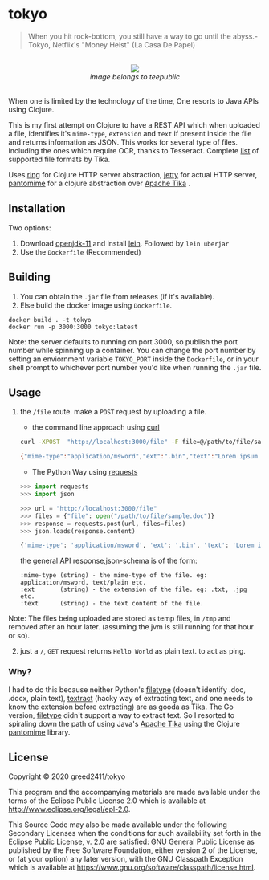 # tokyo

> When you hit rock-bottom, you still have a way to go until the abyss.- Tokyo, Netflix's "Money Heist" (La Casa De Papel)

<p align="center">
  <br>
  <img src="https://res.cloudinary.com/teepublic/image/private/s--RcVSHez1--/t_Preview/b_rgb:36538b,c_limit,f_jpg,h_630,q_90,w_630/v1569759975/production/designs/6137078_0.jpg"/>
  <br>
  <em>image belongs to teepublic</em>
  <br>
  <br>
</p>



When one is limited by the technology of the time, One resorts to Java APIs using Clojure.

This is my first attempt on Clojure to have a REST API which when uploaded a file, identifies it's `mime-type`, `extension` and `text` if present inside the file and returns information as JSON.
This works for several type of files. Including the ones which require OCR, thanks to Tesseract. Complete [list](https://tika.apache.org/0.9/formats.html) of supported file formats by Tika.

Uses [ring](https://github.com/ring-clojure/ring) for Clojure HTTP server abstraction, [jetty](https://www.eclipse.org/jetty/) for actual HTTP server, [pantomime](https://github.com/michaelklishin/pantomime) for a clojure abstraction over [Apache Tika](https://tika.apache.org/) .


## Installation

Two options:
1. Download [openjdk-11](https://openjdk.java.net/) and install [lein](https://leiningen.org/). Followed by `lein uberjar`
2. Use the `Dockerfile` (Recommended)

## Building

1. You can obtain the `.jar` file from releases (if it's available).
2. Else build the docker image using `Dockerfile`.

```
docker build . -t tokyo
docker run -p 3000:3000 tokyo:latest
```

Note: the server defaults to running on port 3000, so publish the port number while spinning up a container.
You can change the port number by setting an enviornment variable `TOKYO_PORT` inside the `Dockerfile`, or in your shell prompt to whichever port number you'd like when running the `.jar` file.

## Usage

1. the `/file` route. make a `POST` request by uploading a file.
    * the command line approach using [curl](https://curl.haxx.se/)


    ```bash
    curl -XPOST  "http://localhost:3000/file" -F file=@/path/to/file/sample.doc

    {"mime-type":"application/msword","ext":".bin","text":"Lorem ipsum \nLorem ipsum dolor sit amet, consectetur adipiscing elit. Nunc ac faucibus odio."}
    ```

    * The Python Way using [requests](https://requests.readthedocs.io/en/master/)

    ```python
    >>> import requests
    >>> import json

    >>> url = "http://localhost:3000/file"
    >>> files = {"file": open("/path/to/file/sample.doc")}
    >>> response = requests.post(url, files=files)
    >>> json.loads(response.content)

    {'mime-type': 'application/msword', 'ext': '.bin', 'text': 'Lorem ipsum \nLorem ipsum dolor sit amet, consectetur adipiscing elit. Nunc ac faucibus odio.'}
    ```

    the general API response,json-schema is of the form:
    ```
    :mime-type (string) - the mime-type of the file. eg: application/msword, text/plain etc.
    :ext       (string) - the extension of the file. eg: .txt, .jpg etc.
    :text      (string) - the text content of the file.
    ```

Note: The files being uploaded are stored as temp files, in `/tmp` and removed after an hour later. (assuming the jvm is still running for that hour or so).

2. just a `/`, `GET` request returns `Hello World` as plain text. to act as ping.




### Why?

I had to do this because neither Python's [filetype](https://github.com/h2non/filetype.py) (doesn't identify .doc, .docx, plain text), [textract](https://github.com/deanmalmgren/textract) (hacky way of extracting text, and one needs to know the extension before extracting) are as gooda as Tika. The Go version, [filetype](https://github.com/h2non/filetype) didn't support a way to extract text. So I resorted to spiraling down the path of using Java's [Apache Tika](https://tika.apache.org/) using the Clojure [pantomime](https://github.com/michaelklishin/pantomime) library.


## License

Copyright © 2020 greed2411/tokyo

This program and the accompanying materials are made available under the
terms of the Eclipse Public License 2.0 which is available at
http://www.eclipse.org/legal/epl-2.0.

This Source Code may also be made available under the following Secondary
Licenses when the conditions for such availability set forth in the Eclipse
Public License, v. 2.0 are satisfied: GNU General Public License as published by
the Free Software Foundation, either version 2 of the License, or (at your
option) any later version, with the GNU Classpath Exception which is available
at https://www.gnu.org/software/classpath/license.html.

